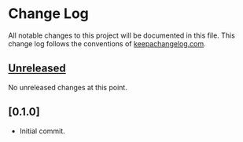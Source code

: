 # Change Log
All notable changes to this project will be documented in this file. This change log follows the conventions of [keepachangelog.com](http://keepachangelog.com/).

## [Unreleased]

No unreleased changes at this point.

## [0.1.0]

- Initial commit.

[UNRELEASED]:  https://github.com/gethop-dev/duct.module.compiler-cljs/compare/v0.1.0...HEAD

